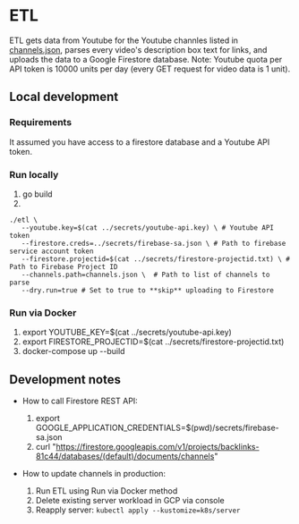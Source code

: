 # ETL

ETL gets data from Youtube for the Youtube channles listed in [channels.json](./channels.json), parses every video's description box text for links, and uploads the data to a Google Firestore database. Note: Youtube quota per API token is 10000 units per day (every GET request for video data is 1 unit). 


## Local development

### Requirements 
It assumed you have access to a firestore database and a Youtube API token.

### Run locally

1. go build
2. 
``` golang
./etl \
   --youtube.key=$(cat ../secrets/youtube-api.key) \ # Youtube API token
   --firestore.creds=../secrets/firebase-sa.json \ # Path to firebase service account token 
   --firestore.projectid=$(cat ../secrets/firestore-projectid.txt) \ # Path to Firebase Project ID 
   --channels.path=channels.json \  # Path to list of channels to parse
   --dry.run=true # Set to true to **skip** uploading to Firestore
```

### Run via Docker

1. export YOUTUBE_KEY=$(cat ../secrets/youtube-api.key)
2. export FIRESTORE_PROJECTID=$(cat ../secrets/firestore-projectid.txt)
3. docker-compose up --build


## Development notes

- How to call Firestore REST API:
  1. export GOOGLE_APPLICATION_CREDENTIALS=$(pwd)/secrets/firebase-sa.json
  2. curl "https://firestore.googleapis.com/v1/projects/backlinks-81c44/databases/(default)/documents/channels"

- How to update channels in production:
  1. Run ETL using Run via Docker method 
  2. Delete existing server workload in GCP via console 
  3. Reapply server: `kubectl apply --kustomize=k8s/server` 
